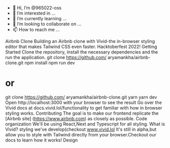 - 👋 Hi, I’m @965022-oss
- 👀 I’m interested in ...
- 🌱 I’m currently learning ...
- 💞️ I’m looking to collaborate on ...
- 📫 How to reach me ...

<!---
965022-oss/965022-oss is a ✨ special ✨ repository because its `README.md` (this file) appears on your GitHub profile.
You can click the Preview link to take a look at your changes.
--->
Airbnb Clone
Building an Airbnb clone with
Vivid-the in-browser styling
editor that makes Tailwind CSS
even faster.
Hacktoberfest 2022!
Getting Started
Clone the repository, install
the necessary dependencies and the run the application.
git clone https://github.com/
aryamankha/airbnb-clone.git
npm install
npm run dev
# or
git clone https://github.com/
aryamankha/airbnb-clone.git
yarn
yarn dev
Open http://localhost:3000 with your browser to see the result 
Go over the Vivid docs at docs.vivid.lol/functionality to get familiar with how in browser styling works.
Contributing
The goal is to make our frontend replicate the [Airbnb site] (https://www.airbnb.com) as closely as possible.
Code organization
We'll be using React,Next and Typescript for all styling.
What is Vivid?
styling we've develop(checkout www.vivid.lol
It's still in alpha,but allow you to style with Tailwind directly from your browser.Checkout our docs to learn how it works!
Design
